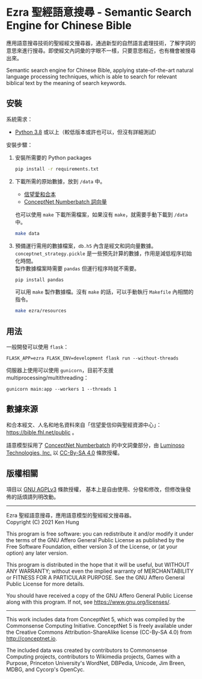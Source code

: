 # Ezra 聖經語意搜尋 - Semantic Search Engine for Chinese Bible

應用語意搜尋技術的聖經經文搜尋器，通過新型的自然語言處理技術，了解字詞的意思來進行搜尋。即使經文內詞彙的字眼不一樣，只要意思相近，也有機會被搜尋出來。

Semantic search engine for Chinese Bible, applying state-of-the-art natural
language processing techniques, which is able to search for relevant biblical text
by the meaning of search keywords.

## 安裝

系統需求：

* [Python 3.8](https://www.python.org/downloads/) 或以上（較低版本或許也可以，但沒有詳細測試）

安裝步驟：

1. 安裝所需要的 Python packages

   ```sh
   pip install -r requirements.txt
   ```

2. 下載所需的原始數據，放到 `/data` 中。
   * [信望愛和合本](https://bible.fhl.net/public/dnstrunv.tgz)
   * [ConceptNet Numberbatch 詞向量](http://conceptnet.s3.amazonaws.com/precomputed-data/2016/numberbatch/19.08/mini.h5)

   也可以使用 `make` 下載所需檔案，如果沒有 `make`，就需要手動下載到 `/data` 中。

   ```sh
   make data
   ```

3. 預備運行需用的數據檔案，`db.h5` 內含是經文和詞向量數據。  
   `conceptnet_strategy.pickle` 是一些預先計算的數據，作用是減低程序初始化時間。  
   製作數據檔案時需要 `pandas` 但運行程序時就不需要。

   ```sh
   pip install pandas
   ```

   可以用 `make` 製作數據檔。沒有 `make` 的話，可以手動執行 `Makefile` 內相關的指令。

   ```sh
   make ezra/resources
   ```

## 用法

一般開發可以使用 `flask`：
```
FLASK_APP=ezra FLASK_ENV=development flask run --without-threads
```

伺服器上使用可以使用 `gunicorn`，目前不支援 multiprocessing/multithreading：
```
gunicorn main:app --workers 1 --threads 1
```

## 數據來源

和合本經文、人名和地名資料來自「信望愛信仰與聖經資源中心」：https://bible.fhl.net/public 。

語意模型採用了 [ConceptNet Numberbatch](https://github.com/commonsense/conceptnet-numberbatch)
 的中文詞彙部分，由 [Luminoso Technologies, Inc.](https://www.luminoso.com/) 以
 [CC-By-SA 4.0](https://creativecommons.org/licenses/by-sa/4.0/) 條款授權。

## 版權相關

項目以 [GNU AGPLv3](https://choosealicense.com/licenses/agpl-3.0) 條款授權，
基本上是自由使用、分發和修改，但修改後發佈的話煩請列明改動。

--------------------------------------------------

Ezra 聖經語意搜尋，應用語意模型的聖經經文搜尋器。  
Copyright (C) 2021 Ken Hung

This program is free software: you can redistribute it and/or modify
it under the terms of the GNU Affero General Public License as published
by the Free Software Foundation, either version 3 of the License, or
(at your option) any later version.

This program is distributed in the hope that it will be useful,
but WITHOUT ANY WARRANTY; without even the implied warranty of
MERCHANTABILITY or FITNESS FOR A PARTICULAR PURPOSE.  See the
GNU Affero General Public License for more details.

You should have received a copy of the GNU Affero General Public License
along with this program.  If not, see <https://www.gnu.org/licenses/>.

--------------------------------------------------

This work includes data from ConceptNet 5, which was compiled by the
Commonsense Computing Initiative. ConceptNet 5 is freely available under
the Creative Commons Attribution-ShareAlike license (CC-By-SA 4.0) from
http://conceptnet.io.

The included data was created by contributors to Commonsense Computing
projects, contributors to Wikimedia projects, Games with a Purpose,
Princeton University's WordNet, DBPedia, Unicode, Jim Breen, MDBG, and
Cycorp's OpenCyc.

